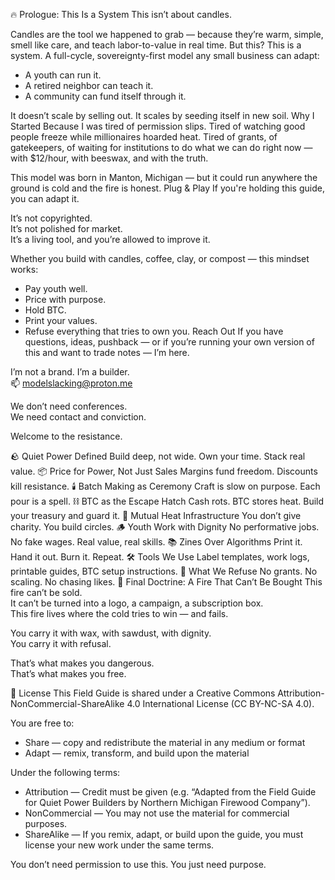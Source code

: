 🔥 Prologue: This Is a System
This isn’t about candles.

Candles are the tool we happened to grab — because they’re warm, simple, smell like care, and teach labor-to-value in real time. But this? This is a system. A full-cycle, sovereignty-first model any small business can adapt:

- A youth can run it.  
- A retired neighbor can teach it.  
- A community can fund itself through it.

It doesn’t scale by selling out. It scales by seeding itself in new soil.
Why I Started
Because I was tired of permission slips.
Tired of watching good people freeze while millionaires hoarded heat.
Tired of grants, of gatekeepers, of waiting for institutions to do what we can do right now — with $12/hour, with beeswax, and with the truth.

This model was born in Manton, Michigan — but it could run anywhere the ground is cold and the fire is honest.
Plug & Play
If you're holding this guide, you can adapt it.

It’s not copyrighted.  
It’s not polished for market.  
It’s a living tool, and you’re allowed to improve it.

Whether you build with candles, coffee, clay, or compost — this mindset works:

- Pay youth well.  
- Price with purpose.  
- Hold BTC.  
- Print your values.  
- Refuse everything that tries to own you.
Reach Out
If you have questions, ideas, pushback — or if you’re running your own version of this and want to trade notes — I’m here.

I’m not a brand. I’m a builder.  
📫 modelslacking@proton.me

We don’t need conferences.  
We need contact and conviction.

Welcome to the resistance.

🪨 Quiet Power Defined
Build deep, not wide. Own your time. Stack real value.
📦 Price for Power, Not Just Sales
Margins fund freedom. Discounts kill resistance.
🕯️ Batch Making as Ceremony
Craft is slow on purpose. Each pour is a spell.
⛓️ BTC as the Escape Hatch
Cash rots. BTC stores heat. Build your treasury and guard it.
🧱 Mutual Heat Infrastructure
You don’t give charity. You build circles.
🪵 Youth Work with Dignity
No performative jobs. No fake wages. Real value, real skills.
📚 Zines Over Algorithms
Print it. Hand it out. Burn it. Repeat.
🛠️ Tools We Use
Label templates, work logs, printable guides, BTC setup instructions.
📖 What We Refuse
No grants. No scaling. No chasing likes.
💬 Final Doctrine: A Fire That Can’t Be Bought
This fire can’t be sold.  
It can’t be turned into a logo, a campaign, a subscription box.  
This fire lives where the cold tries to win — and fails.

You carry it with wax, with sawdust, with dignity.  
You carry it with refusal.

That’s what makes you dangerous.  
That’s what makes you free.

📜 License
This Field Guide is shared under a
Creative Commons Attribution-NonCommercial-ShareAlike 4.0 International License (CC BY-NC-SA 4.0).

You are free to:

- Share — copy and redistribute the material in any medium or format  
- Adapt — remix, transform, and build upon the material

Under the following terms:

- Attribution — Credit must be given (e.g. “Adapted from the Field Guide for Quiet Power Builders by Northern Michigan Firewood Company”).  
- NonCommercial — You may not use the material for commercial purposes.  
- ShareAlike — If you remix, adapt, or build upon the guide, you must license your new work under the same terms.

You don’t need permission to use this. You just need purpose.